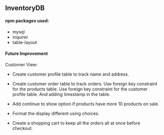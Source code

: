 ## InventoryDB

#### npm packages used: 

* mysql
* inquirer
* table-layout

#### Future Improvement

Customer View:

* Create customer profile table to track name and address.

* Create customer order table to track orders. Use foreign key constraint for the products table. Use foreign key constraint for the customer profile table. And adding
timestamp in the table.

* Add continue to show option if products have more 10 products on sale.

* Format the display different using choices.

* Create a shopping cart to keep all the orders all at once before checkout.


 